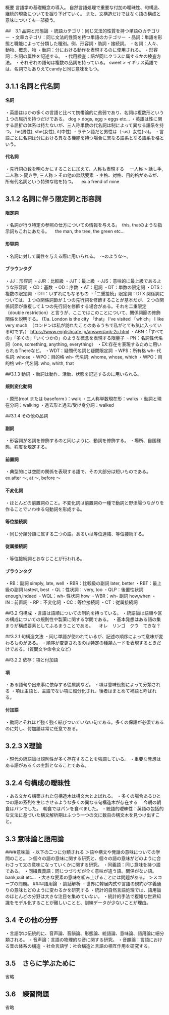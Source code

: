 概要
言語学の基礎概念の導入。
自然言語処理で重要な付加の曖昧性、句構造、継続的現象についてを掘り下げていく。
また、文構造だけではなく語の構成と意味についても一部扱う。

##　3.1 品詞と形態論
・統語カテゴリ：同じ文法的性質を持つ単語のカテゴリー
・文章カテゴリ：同じ文法的性質を持つ単語のカテゴリー
・品詞：単語を形態と職能によって分類した種別。例、形容詞・助詞・接続詞。
・名詞：人々、動物、概念、物
・動詞：分における動作を表現するのに使用される。
・形容詞：名詞の属性を記述する。
・代用検査：語が同じクラスに属するかの検査方法。
・それぞれの語句は複数の品詞を持っている。
    sweet > イギリス英語では、名詞でもありえてcandyと同じ意味をもつ。

## 3.1.1 名詞と代名詞
#### 名詞
・英語はほかの多くの言語と比べて携帯論的に貧弱であり、名詞は複数形という１つの屈折を持つだけである。
    dog > dogs, egg > eggs etc...
・英語は性に関する屈折の体系は持たないが、三人称単数の代名詞は制によって異なる語系を持つ。
    he(男性), she(女性), it(中性)
・ラテン語だと男性は（-us）女性(-a)。
・言語ごとに名詞は分における異なる機能を持つ場合に異なる語系となる語系を格という。
#### 代名詞
・先行詞の数を明らかにすることに加えて、人称も表現する
　一人称 > 話し手, 二人称 > 聞き手, 三人称 > その他の談話要素
・主格、対格、目的格があるが、所有代名詞という特殊な格を持つ。
　ex.a frend of mine

## 3.1.2 名詞に伴う限定詞と形容詞
#### 限定詞
・名詞が行う特定の参照の仕方についての情報を与える。　this, thatのような指示詞もこれにあたる。
　the man, the tree, the green etc...
#### 形容詞
・名詞に対して属性を与える際に用いられる。　～のような～。
#### ブラウンタグ
・JJ：形容詞
・JJR：比較級
・JJT：最上級
・JJS：意味的に最上級であるような形容詞
・CD：基数
・OD：序数
・AT：冠詞
・DT：単数の限定詞
・DTS：複数の限定詞
・DTI：いずれにもなるもの
・「二重接続」限定詞：DTX
    関係詞については、１つの関係詞節が１つの先行詞を修飾することが基本だが、２つの関係詞節が重複して１つの先行詞を修飾する場合がある。それを二重限定（double restriction）と言うが、ここではこのことについて、関係詞節の修飾関係を説明する。
    (1)a. London is the city 「that」 I've visited 「which」 I like very much.
    （ロンドンは私が訪れたことのあるうちで私がとても気に入っている町です。）
    https://www.englishcafe.jp/answer/ank-2c.html
・ABN：「すべての」「多くの」「いくつかの」のような概念を表現する限量子
・PN：名詞性代名詞（one, something, anything, everything）
・EX:存在を表現するために用いられるThereなど。
・WDT：疑問代名詞と疑問限定詞
・WP$：所有格 wh- 代名詞: whose
・WPO：目的格 wh- 代名詞: whome, whose, which
・WPO：目的格 wh- 代名詞: who, whith, that

##3.1.3 動詞
・動詞は動作、活動、状態を記述するのに用いられる。
#### 規則変化動詞
・原形(root または baseform )：walk
・三人称単数現在形：walks
・動詞と現在分詞：walking
・過去形と過去/受け身分詞：walked

##3.1.4 その他の品詞
#### 副詞
・形容詞が名詞を修飾するのと同じように、動詞を修飾する。
・場所、自国様態、程度を規定する。
#### 前置詞
・典型的には空間の関係を表現する語で、その大部分は短いものである。
    ex.after ～, at ～, before ～
#### 不変化詞
・ほとんどの前置詞のこと。不変化詞は前置詞の一種で動詞と野津陽つながりを作ることでいわゆる句動詞を形成する。
#### 等位接続詞
・同じ分類分類に属する二つの語。あるいは等位連結、等位接続する。
#### 従属接続詞
・等位接続詞とおなじことが行われる。
#### ブラウンタグ
・RB：副詞 simply, late, well
・RBR：比較級の副詞 later, better
・RBT：最上級の副詞 lastest, best
・QL：性状詞： very, too
・QLP：後置性状詞 enough,indeed
・WQL：wh- 性状詞 how
・WBR：wh- 副詞 how,when
・IN：前置詞
・RP：不変化詞
・CC：等位接続詞
・CT：従属接続詞

##3.2 句構成
・言語は語順についての制約を持っている。
・統語論は語順や区の構成についての規則性や製薬に関する学問である。
・基本発想はある語の集まりが構成要素としてふるまうことである。
　オレ　リンゴ　クウ　てきな？

##3.2.1 句構造文法
・同じ単語が使われているが、記述の順序によって意味が変わるものがある。
・順序が変更されるのは特定の種類ムードを表現するときだけである。（質問文や命令文など）

##3.2.2 依存：項と付加語
#### 項
・ある語句や出来事に依存する従属詞など。
・項は意味役割によって分類される
・項は主語と、主語でない項に細分化され、後者はまとめて補語と呼ばれる。
#### 付加語
・動詞とそれほど強く強く結びついていない句である。多くの保語が必須であるのに対し、付加語は常に任意である。

## 3.2.3 X理論
・現代の統語論は規則性が多く存在することを強調している。
・重要な発想はある語があるくの主辞となることである。

## 3.2.4 句構成の曖昧性
・ある文から構築された句構造木は構文木とよばれる。
・多くの場合あるひとつの語の系列を生じさせるような多くの異なる句構造木が存在する
　今朝の朝食はパンでした。　朝食ではパンを食べました。
・統語的曖昧性：英語の包括的な文法に基づいた構文解析期はふつう一つの文に数百の構文木を見つけ出すこと。

## 3.3 意味論と語用論
####意味論
・以下の二つに分類される
    ＞語や構文や発話の意味についての学問のこと。
    ＞個々の語の意味に関する研究と、個々の語の意味がどのように合わさって文の意味になっていくかに関する研究。
・同義語：同じ意味を持つ語である。
・同綴異義語：同じつづりだが全く意味が違う語。関係がない語。
    bank,suit etc...
・大きな要素の意味を組み上げることには問題がある。
    ＞スコープの問題。
####語用論
・談話解析
・世界に韓居内式や言語の規約が字義通りの意味とどのように変わるかを研究する
・統計的自然言語処理では、語用論のほとんどの分野は大きな注目を集めていない。
・統計的手法で複雑な世界知識をモデル化することが難しいことと、訓練データが少ないことが理由。

## 3.4 その他の分野
・言語学は伝統的に、音声論、音韻論、形態論、統語論、意味論、語用論に細分類される。
・音声論：言語の物理的な音に関する研究。
・音韻論：言語における音の体系の構造
・社会言語学：社会構造と言語の相互作用を研究する。

## 3.5　さらに学ぶために
省略

## 3.6　練習問題
省略